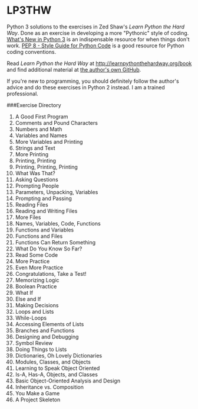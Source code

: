 LP3THW
======

Python 3 solutions to the exercises in Zed Shaw's *Learn Python the Hard Way*. Done as an exercise in developing a more "Pythonic" style of coding. [What's New in Python 3](https://docs.python.org/3/whatsnew/3.0.html) is an indispensable resource for when things don't work.  [PEP 8 - Style Guide for Python Code](https://www.python.org/dev/peps/pep-0008) is a good resource for Python coding conventions.

Read *Learn Python the Hard Way* at http://learnpythonthehardway.org/book and find additional material at [the author's own GitHub](https://github.com/zedshaw/lpthw-study-projects).

If you're new to programming, you should definitely follow the author's advice and do these exercises in Python 2 instead. I am a trained professional.

###Exercise Directory

1. A Good First Program
2. Comments and Pound Characters
3. Numbers and Math
4. Variables and Names
5. More Variables and Printing
6. Strings and Text
7. More Printing
8. Printing, Printing
9. Printing, Printing, Printing
10. What Was That?
11. Asking Questions
12. Prompting People
13. Parameters, Unpacking, Variables
14. Prompting and Passing
15. Reading Files
16. Reading and Writing Files
17. More Files
18. Names, Variables, Code, Functions
19. Functions and Variables
20. Functions and Files
21. Functions Can Return Something
22. What Do You Know So Far?
23. Read Some Code
24. More Practice
25. Even More Practice
26. Congratulations, Take a Test!
27. Memorizing Logic
28. Boolean Practice
29. What If
30. Else and If
31. Making Decisions
32. Loops and Lists
33. While-Loops
34. Accessing Elements of Lists
35. Branches and Functions
36. Designing and Debugging
37. Symbol Review
38. Doing Things to Lists
39. Dictionaries, Oh Lovely Dictionaries
40. Modules, Classes, and Objects
41. Learning to Speak Object Oriented
42. Is-A, Has-A, Objects, and Classes
43. Basic Object-Oriented Analysis and Design
44. Inheritance vs. Composition
45. You Make a Game
46. A Project Skeleton

